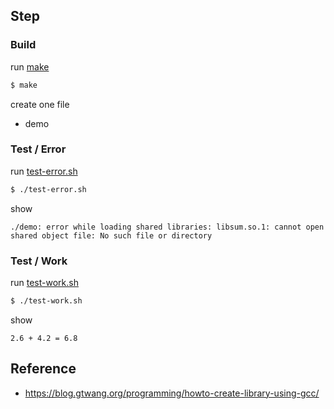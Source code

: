 

## Step

### Build

run [make](Makefile)

``` sh
$ make
```

create one file

* demo


### Test / Error

run [test-error.sh](test-error.sh)

``` sh
$ ./test-error.sh
```

show

```
./demo: error while loading shared libraries: libsum.so.1: cannot open shared object file: No such file or directory
```

### Test / Work

run [test-work.sh](test-work.sh)

``` sh
$ ./test-work.sh
```

show

```
2.6 + 4.2 = 6.8
```

## Reference

* https://blog.gtwang.org/programming/howto-create-library-using-gcc/
